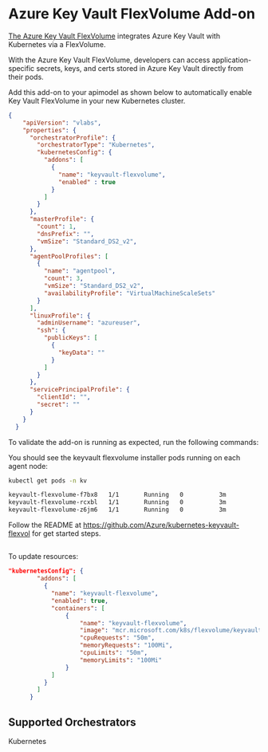 # Azure Key Vault FlexVolume Add-on

[The Azure Key Vault FlexVolume](https://github.com/Azure/kubernetes-keyvault-flexvol) integrates Azure Key Vault with Kubernetes via a FlexVolume.  

With the Azure Key Vault FlexVolume, developers can access application-specific secrets, keys, and certs stored in Azure Key Vault directly from their pods.

Add this add-on to your apimodel as shown below to automatically enable Key Vault FlexVolume in your new Kubernetes cluster.

```json
{
    "apiVersion": "vlabs",
    "properties": {
      "orchestratorProfile": {
        "orchestratorType": "Kubernetes",
        "kubernetesConfig": {
          "addons": [
            {
              "name": "keyvault-flexvolume",
              "enabled" : true
            }
          ]
        }
      },
      "masterProfile": {
        "count": 1,
        "dnsPrefix": "",
        "vmSize": "Standard_DS2_v2",
      },
      "agentPoolProfiles": [
        {
          "name": "agentpool",
          "count": 3,
          "vmSize": "Standard_DS2_v2",
          "availabilityProfile": "VirtualMachineScaleSets"
        }
      ],
      "linuxProfile": {
        "adminUsername": "azureuser",
        "ssh": {
          "publicKeys": [
            {
              "keyData": ""
            }
          ]
        }
      },
      "servicePrincipalProfile": {
        "clientId": "",
        "secret": ""
      }
    }
  }

```

To validate the add-on is running as expected, run the following commands:

You should see the keyvault flexvolume installer pods running on each agent node:

```bash
kubectl get pods -n kv

keyvault-flexvolume-f7bx8   1/1       Running   0          3m
keyvault-flexvolume-rcxbl   1/1       Running   0          3m
keyvault-flexvolume-z6jm6   1/1       Running   0          3m
```

Follow the README at https://github.com/Azure/kubernetes-keyvault-flexvol for get started steps.

## 
To update resources:

```json
"kubernetesConfig": {
        "addons": [
          {
            "name": "keyvault-flexvolume",
            "enabled": true,
            "containers": [
                {
                    "name": "keyvault-flexvolume",
                    "image": "mcr.microsoft.com/k8s/flexvolume/keyvault-flexvolume:v0.0.13",
                    "cpuRequests": "50m",
                    "memoryRequests": "100Mi",
                    "cpuLimits": "50m",
                    "memoryLimits": "100Mi"
                }
            ]
          }
        ]
      }
```

## Supported Orchestrators

Kubernetes